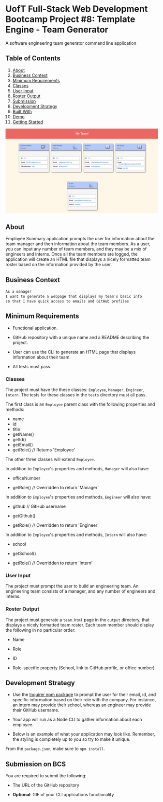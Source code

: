 # UofT Full-Stack Web Development Bootcamp Project #8: Template Engine - Team Generator

A software engineering team generator command line application

## Table of Contents

1. [About](#about)
1. [Business Context](#business-context)
1. [Minimum Requirements](#minimum-requirements)
1. [Classes](#classes)
1. [User Input](#user-input)
1. [Roster Output](#roster-output)
1. [Submission](#submission)
1. [Development Strategy](#development-strategy)
1. [Built With](#built-with)
1. [Demo](#demo)
1. [Getting Started](#getting-started)

![](screenShot.png)

## About

Employee Summary application prompts the user for information about the team manager and then information about the team members. As a user, you can input any number of team members, and they may be a mix of engineers and interns. Once all the team members are logged, the application will create an HTML file that displays a nicely formatted team roster based on the information provided by the user.

## Business Context

```
As a manager
I want to generate a webpage that displays my team's basic info
so that I have quick access to emails and GitHub profiles
```

## Minimum Requirements

* Functional application.

* GitHub repository with a unique name and a README describing the project.

* User can use the CLI to generate an HTML page that displays information about their team.

* All tests must pass.

### Classes
The project must have the these classes: `Employee`, `Manager`, `Engineer`,
`Intern`. The tests for these classes in the `tests` directory must all pass.

The first class is an `Employee` parent class with the following properties and
methods:

  * name
  * id
  * title
  * getName()
  * getId()
  * getEmail()
  * getRole() // Returns 'Employee'

The other three classes will extend `Employee`. 

In addition to `Employee`'s properties and methods, `Manager` will also have:

  * officeNumber

  * getRole() // Overridden to return 'Manager'

In addition to `Employee`'s properties and methods, `Engineer` will also have:

  * github  // GitHub username

  * getGithub()

  * getRole() // Overridden to return 'Engineer'

In addition to `Employee`'s properties and methods, `Intern` will also have:

  * school 

  * getSchool()

  * getRole() // Overridden to return 'Intern'

### User Input

The project must prompt the user to build an engineering team. An engineering
team consists of a manager, and any number of engineers and interns.

### Roster Output

The project must generate a `team.html` page in the `output` directory, that displays a nicely formatted team roster. Each team member should display the following in no particular order:

  * Name

  * Role

  * ID

  * Role-specific property (School, link to GitHub profile, or office number)


## Development Strategy

* Use the [Inquirer npm package](https://github.com/SBoudrias/Inquirer.js/) to prompt the user for their email, id, and specific information based on their role with the company. For instance, an intern may provide their school, whereas an engineer may provide their GitHub username.

* Your app will run as a Node CLI to gather information about each employee.

* Below is an example of what your application may look like. Remember, the styling is completely up to you so try to make it unique.

From the `package.json`, make sure to `npm install`.


## Submission on BCS

You are required to submit the following:

* The URL of the GitHub repository

* **Optional**: GIF of your CLI applications functionality
